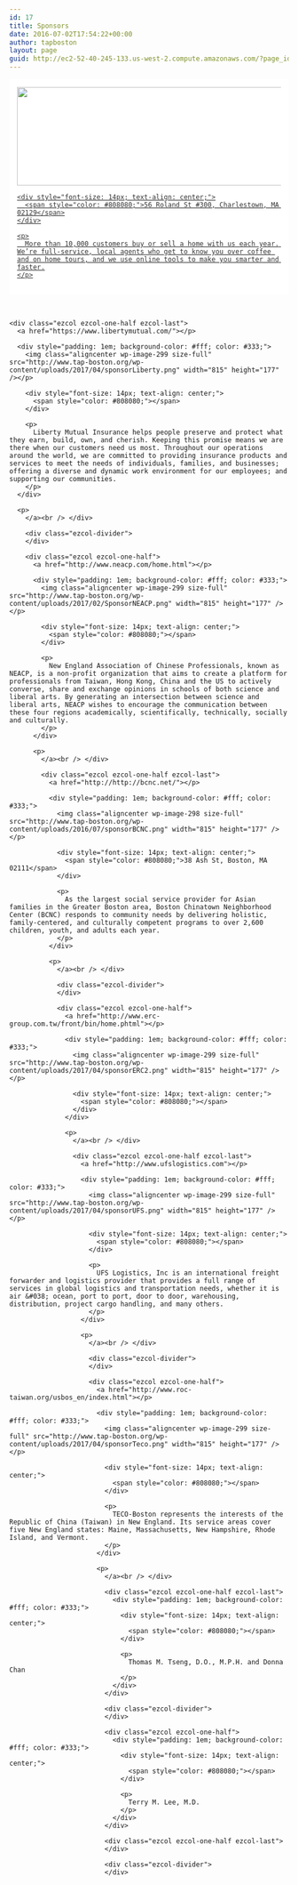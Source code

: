```yaml
---
id: 17
title: Sponsors
date: 2016-07-02T17:54:22+00:00
author: tapboston
layout: page
guid: http://ec2-52-40-245-133.us-west-2.compute.amazonaws.com/?page_id=17
---
```

<div class="ezcol ezcol-one-half">
  <a href="https://www.redfin.com/city/1826/MA/Boston"></p> 
  
  <div style="padding: 1em; background-color: #fff; color: #333;">
    <img class="aligncenter wp-image-299 size-full" src="http://www.tap-boston.org/wp-content/uploads/2016/07/sponsorRedfin.png" width="815" height="177" /></p> 
    
    <div style="font-size: 14px; text-align: center;">
      <span style="color: #808080;">56 Roland St #300, Charlestown, MA 02129</span>
    </div>
    
    <p>
      More than 10,000 customers buy or sell a home with us each year. We’re full-service, local agents who get to know you over coffee and on home tours, and we use online tools to make you smarter and faster.
    </p>
  </div>
  
  <p>
    </a><br /> </div> 
    
    <div class="ezcol ezcol-one-half ezcol-last">
      <a href="https://www.libertymutual.com/"></p> 
      
      <div style="padding: 1em; background-color: #fff; color: #333;">
        <img class="aligncenter wp-image-299 size-full" src="http://www.tap-boston.org/wp-content/uploads/2017/04/sponsorLiberty.png" width="815" height="177" /></p> 
        
        <div style="font-size: 14px; text-align: center;">
          <span style="color: #808080;"></span>
        </div>
        
        <p>
          ​​​​​​​​​​​​​​​​​​​​​Liberty Mutual Insurance helps people preserve and protect what they earn, build, own, and cherish. Keeping this promise means we are there when our customers need us most. Throughout our operations around the world, we are committed to providing insurance products and services to meet the needs of individuals, families, and businesses; offering a diverse and dynamic work environment for our employees; and supporting our communities.​
        </p>
      </div>
      
      <p>
        </a><br /> </div>
        
        <div class="ezcol-divider">
        </div>
        
        <div class="ezcol ezcol-one-half">
          <a href="http://www.neacp.com/home.html"></p> 
          
          <div style="padding: 1em; background-color: #fff; color: #333;">
            <img class="aligncenter wp-image-299 size-full" src="http://www.tap-boston.org/wp-content/uploads/2017/02/SponsorNEACP.png" width="815" height="177" /></p> 
            
            <div style="font-size: 14px; text-align: center;">
              <span style="color: #808080;"></span>
            </div>
            
            <p>
              New England Association of Chinese Professionals, known as NEACP, is a non-profit organization that aims to create a platform for professionals from Taiwan, Hong Kong, China and the US to actively converse, share and exchange opinions in schools of both science and liberal arts. By generating an intersection between science and liberal arts, NEACP wishes to encourage the communication between these four regions academically, scientifically, technically, socially and culturally.
            </p>
          </div>
          
          <p>
            </a><br /> </div> 
            
            <div class="ezcol ezcol-one-half ezcol-last">
              <a href="http://http://bcnc.net/"></p> 
              
              <div style="padding: 1em; background-color: #fff; color: #333;">
                <img class="aligncenter wp-image-298 size-full" src="http://www.tap-boston.org/wp-content/uploads/2016/07/sponsorBCNC.png" width="815" height="177" /></p> 
                
                <div style="font-size: 14px; text-align: center;">
                  <span style="color: #808080;">38 Ash St, Boston, MA 02111</span>
                </div>
                
                <p>
                  As the largest social service provider for Asian families in the Greater Boston area, Boston Chinatown Neighborhood Center (BCNC) responds to community needs by delivering holistic, family-centered, and culturally competent programs to over 2,600 children, youth, and adults each year.
                </p>
              </div>
              
              <p>
                </a><br /> </div>
                
                <div class="ezcol-divider">
                </div>
                
                <div class="ezcol ezcol-one-half">
                  <a href="http://www.erc-group.com.tw/front/bin/home.phtml"></p> 
                  
                  <div style="padding: 1em; background-color: #fff; color: #333;">
                    <img class="aligncenter wp-image-299 size-full" src="http://www.tap-boston.org/wp-content/uploads/2017/04/sponsorERC2.png" width="815" height="177" /></p> 
                    
                    <div style="font-size: 14px; text-align: center;">
                      <span style="color: #808080;"></span>
                    </div>
                  </div>
                  
                  <p>
                    </a><br /> </div> 
                    
                    <div class="ezcol ezcol-one-half ezcol-last">
                      <a href="http://www.ufslogistics.com"></p> 
                      
                      <div style="padding: 1em; background-color: #fff; color: #333;">
                        <img class="aligncenter wp-image-299 size-full" src="http://www.tap-boston.org/wp-content/uploads/2017/04/sponsorUFS.png" width="815" height="177" /></p> 
                        
                        <div style="font-size: 14px; text-align: center;">
                          <span style="color: #808080;"></span>
                        </div>
                        
                        <p>
                          UFS Logistics, Inc is an international freight forwarder and logistics provider that provides a full range of services in global logistics and transportation needs, whether it is air &#038; ocean, port to port, door to door, warehousing, distribution, project cargo handling, and many others.
                        </p>
                      </div>
                      
                      <p>
                        </a><br /> </div>
                        
                        <div class="ezcol-divider">
                        </div>
                        
                        <div class="ezcol ezcol-one-half">
                          <a href="http://www.roc-taiwan.org/usbos_en/index.html"></p> 
                          
                          <div style="padding: 1em; background-color: #fff; color: #333;">
                            <img class="aligncenter wp-image-299 size-full" src="http://www.tap-boston.org/wp-content/uploads/2017/04/sponsorTeco.png" width="815" height="177" /></p> 
                            
                            <div style="font-size: 14px; text-align: center;">
                              <span style="color: #808080;"></span>
                            </div>
                            
                            <p>
                              TECO-Boston represents the interests of the Republic of China (Taiwan) in New England. Its service areas cover five New England states: Maine, Massachusetts, New Hampshire, Rhode Island, and Vermont.
                            </p>
                          </div>
                          
                          <p>
                            </a><br /> </div> 
                            
                            <div class="ezcol ezcol-one-half ezcol-last">
                              <div style="padding: 1em; background-color: #fff; color: #333;">
                                <div style="font-size: 14px; text-align: center;">
                                  <span style="color: #808080;"></span>
                                </div>
                                
                                <p>
                                  Thomas M. Tseng, D.O., M.P.H. and Donna Chan
                                </p>
                              </div>
                            </div>
                            
                            <div class="ezcol-divider">
                            </div>
                            
                            <div class="ezcol ezcol-one-half">
                              <div style="padding: 1em; background-color: #fff; color: #333;">
                                <div style="font-size: 14px; text-align: center;">
                                  <span style="color: #808080;"></span>
                                </div>
                                
                                <p>
                                  Terry M. Lee, M.D.
                                </p>
                              </div>
                            </div>
                            
                            <div class="ezcol ezcol-one-half ezcol-last">
                            </div>
                            
                            <div class="ezcol-divider">
                            </div>